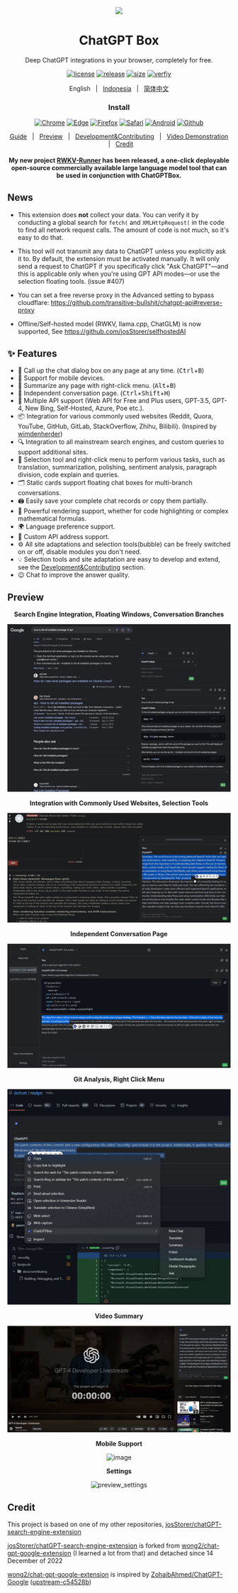 <p align="center">
    <img src="./src/logo.png">
</p>

<h1 align="center">ChatGPT Box</h1>

<div align="center">

Deep ChatGPT integrations in your browser, completely for free.

[![license][license-image]][license-url]
[![release][release-image]][release-url]
[![size](https://img.shields.io/badge/minified%20size-370%20kB-blue)][release-url]
[![verfiy][verify-image]][verify-url]

English &nbsp;&nbsp;|&nbsp;&nbsp; [Indonesia](README_IN.md) &nbsp;&nbsp;|&nbsp;&nbsp; [简体中文](README_ZH.md)

### Install

[![Chrome][Chrome-image]][Chrome-url]
[![Edge][Edge-image]][Edge-url]
[![Firefox][Firefox-image]][Firefox-url]
[![Safari][Safari-image]][Safari-url]
[![Android][Android-image]][Android-url]
[![Github][Github-image]][Github-url]

[Guide](https://github.com/josStorer/chatGPTBox/wiki/Guide) &nbsp;&nbsp;|&nbsp;&nbsp; [Preview](#Preview) &nbsp;&nbsp;|&nbsp;&nbsp; [Development&Contributing][dev-url] &nbsp;&nbsp;|&nbsp;&nbsp; [Video Demonstration](https://www.youtube.com/watch?v=E1smDxJvTRs) &nbsp;&nbsp;|&nbsp;&nbsp; [Credit](#Credit)

[dev-url]: https://github.com/josStorer/chatGPTBox/wiki/Development&Contributing

[license-image]: http://img.shields.io/badge/license-MIT-blue.svg

[license-url]: https://github.com/josStorer/chatGPTBox/blob/master/LICENSE

[release-image]: https://img.shields.io/github/release/josStorer/chatGPTBox.svg

[release-url]: https://github.com/josStorer/chatGPTBox/releases/latest

[verify-image]: https://github.com/josStorer/chatGPTBox/workflows/verify-configs/badge.svg

[verify-url]: https://github.com/josStorer/chatGPTBox/actions/workflows/verify-configs.yml

[Chrome-image]: https://img.shields.io/badge/-Chrome-brightgreen?logo=google-chrome&logoColor=white

[Chrome-url]: https://chrome.google.com/webstore/detail/chatgptbox/eobbhoofkanlmddnplfhnmkfbnlhpbbo

[Edge-image]: https://img.shields.io/badge/-Edge-blue?logo=microsoft-edge&logoColor=white

[Edge-url]: https://microsoftedge.microsoft.com/addons/detail/fission-chatbox-best/enjmfilpkbbabhgeoadmdpjjpnahkogf

[Firefox-image]: https://img.shields.io/badge/-Firefox-orange?logo=firefox-browser&logoColor=white

[Firefox-url]: https://addons.mozilla.org/firefox/addon/chatgptbox/

[Safari-image]: https://img.shields.io/badge/-Safari-blue?logo=safari&logoColor=white

[Safari-url]: https://apps.apple.com/app/fission-chatbox/id6446611121

[Android-image]: https://img.shields.io/badge/-Android-brightgreen?logo=android&logoColor=white

[Android-url]: https://github.com/josStorer/chatGPTBox/wiki/Install#install-to-android

[Github-image]: https://img.shields.io/badge/-Github-black?logo=github&logoColor=white

[Github-url]: https://github.com/josStorer/chatGPTBox/wiki/Install

#### My new project [RWKV-Runner](https://github.com/josStorer/RWKV-Runner) has been released, a one-click deployable open-source commercially available large language model tool that can be used in conjunction with ChatGPTBox.

</div>

## News

- This extension does **not** collect your data. You can verify it by conducting a global search for `fetch(` and `XMLHttpRequest(` in the code to find all network request calls. The amount of code is not much, so it's easy to do that.

- This tool will not transmit any data to ChatGPT unless you explicitly ask it to. By default, the extension must be activated manually. It will only send a request to ChatGPT if you specifically click "Ask ChatGPT"—and this is applicable only when you're using GPT API modes—or use the selection floating tools. (issue #407)

- You can set a free reverse proxy in the Advanced setting to bypass cloudflare: https://github.com/transitive-bullshit/chatgpt-api#reverse-proxy

- Offline/Self-hosted model (RWKV, llama.cpp, ChatGLM) is now supported, See https://github.com/josStorer/selfhostedAI

## ✨ Features

- 🌈 Call up the chat dialog box on any page at any time. (<kbd>Ctrl</kbd>+<kbd>B</kbd>)
- 📱 Support for mobile devices.
- 📓 Summarize any page with right-click menu. (<kbd>Alt</kbd>+<kbd>B</kbd>)
- 📖 Independent conversation page. (<kbd>Ctrl</kbd>+<kbd>Shift</kbd>+<kbd>H</kbd>)
- 🔗 Multiple API support (Web API for Free and Plus users, GPT-3.5, GPT-4, New Bing, Self-Hosted, Azure, Poe etc.).
- 📦 Integration for various commonly used websites (Reddit, Quora, YouTube, GitHub, GitLab, StackOverflow, Zhihu, Bilibili). (Inspired by [wimdenherder](https://github.com/wimdenherder))
- 🔍 Integration to all mainstream search engines, and custom queries to support additional sites.
- 🧰 Selection tool and right-click menu to perform various tasks, such as translation, summarization, polishing,
  sentiment analysis, paragraph division, code explain and queries.
- 🗂️ Static cards support floating chat boxes for multi-branch conversations.
- 🖨️ Easily save your complete chat records or copy them partially.
- 🎨 Powerful rendering support, whether for code highlighting or complex mathematical formulas.
- 🌍 Language preference support.
- 📝 Custom API address support.
- ⚙️ All site adaptations and selection tools(bubble) can be freely switched on or off, disable modules you don't need.
- 💡 Selection tools and site adaptation are easy to develop and extend, see the [Development&Contributing][dev-url]
  section.
- 😉 Chat to improve the answer quality.

## Preview

<div align="center">

**Search Engine Integration, Floating Windows, Conversation Branches**

![preview_google_floatingwindow_conversationbranch](screenshots/preview_google_floatingwindow_conversationbranch.jpg)

**Integration with Commonly Used Websites, Selection Tools**

![preview_reddit_selectiontools](screenshots/preview_reddit_selectiontools.jpg)

**Independent Conversation Page**

![preview_independentpanel](screenshots/preview_independentpanel.jpg)

**Git Analysis, Right Click Menu**

![preview_github_rightclickmenu](screenshots/preview_github_rightclickmenu.jpg)

**Video Summary**

![preview_youtube](screenshots/preview_youtube.jpg)

**Mobile Support**

![image](https://user-images.githubusercontent.com/13366013/225529110-9221c8ce-ad41-423e-b6ec-097981e74b66.png)

**Settings**

![preview_settings](screenshots/preview_settings.jpg)

</div>

## Credit

This project is based on one of my other repositories, [josStorer/chatGPT-search-engine-extension](https://github.com/josStorer/chatGPT-search-engine-extension)

[josStorer/chatGPT-search-engine-extension](https://github.com/josStorer/chatGPT-search-engine-extension) is forked
from [wong2/chat-gpt-google-extension](https://github.com/wong2/chat-gpt-google-extension) (I learned a lot from that)
and detached since 14 December of 2022

[wong2/chat-gpt-google-extension](https://github.com/wong2/chat-gpt-google-extension) is inspired
by [ZohaibAhmed/ChatGPT-Google](https://github.com/ZohaibAhmed/ChatGPT-Google) ([upstream-c54528b](https://github.com/wong2/chatgpt-google-extension/commit/c54528b0e13058ab78bfb433c92603db017d1b6b))
